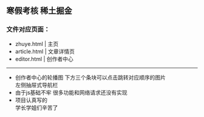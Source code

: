 ## 寒假考核 稀土掘金
### 文件对应页面：
+ zhuye.html | 主页
+ article.html | 文章详情页
+ editor.html | 创作者中心
***
-  创作者中心的轮播图 下方三个条块可以点击跳转对应顺序的图片<br>
  左侧抽屉式导航栏<br>
-  由于js基础不牢 很多功能和网络请求还没有实现<br> 
-  项目认真写的 <br>
  学长学姐们辛苦了
